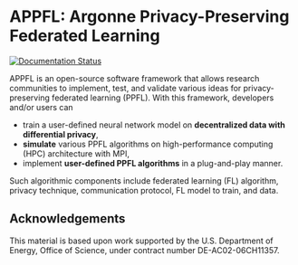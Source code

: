 # APPFL: Argonne Privacy-Preserving Federated Learning

[![Documentation Status](https://readthedocs.org/projects/appfl/badge/?version=latest)](https://appfl.readthedocs.io/en/latest/?badge=latest)

APPFL is an open-source software framework that allows research communities to implement, test, and validate various ideas for privacy-preserving federated learning (PPFL).
With this framework, developers and/or users can
- train a user-defined neural network model on **decentralized data with differential privacy**,
- **simulate** various PPFL algorithms on high-performance computing (HPC) architecture with MPI,
- implement **user-defined PPFL algorithms** in a plug-and-play manner.

Such algorithmic components include federated learning (FL) algorithm, privacy technique, communication protocol, FL model to train, and data.

## Acknowledgements

This material is based upon work supported by the U.S. Department of Energy, Office of Science, under contract number DE-AC02-06CH11357.
